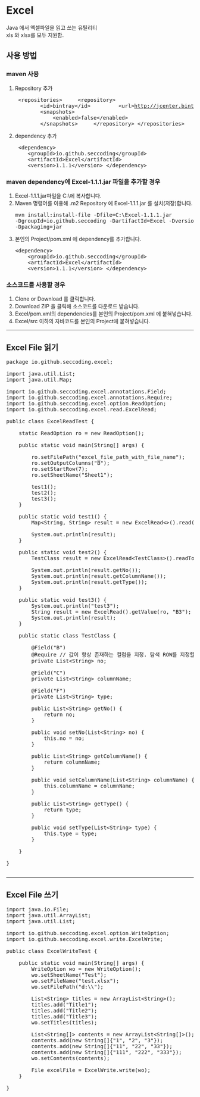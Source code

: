 # Excel
Java 에서 엑셀파일을 읽고 쓰는 유틸리티<br/>
xls 와 xlsx를 모두 지원함.


## 사용 방법
### maven 사용
1. Repository 추가<pre>
   &lt;repositories&gt;
&nbsp;&nbsp;&nbsp;&nbsp;&lt;repository&gt;
&nbsp;&nbsp;&nbsp;&nbsp;&nbsp;&nbsp;&nbsp;&nbsp;&lt;id&gt;bintray&lt;/id&gt;
&nbsp;&nbsp;&nbsp;&nbsp;&nbsp;&nbsp;&nbsp;&nbsp;&lt;url&gt;http://jcenter.bintray.com</url&gt;
&nbsp;&nbsp;&nbsp;&nbsp;&nbsp;&nbsp;&nbsp;&nbsp;&lt;snapshots&gt;
&nbsp;&nbsp;&nbsp;&nbsp;&nbsp;&nbsp;&nbsp;&nbsp;&nbsp;&nbsp;&nbsp;&nbsp;&lt;enabled&gt;false&lt;/enabled&gt;
&nbsp;&nbsp;&nbsp;&nbsp;&nbsp;&nbsp;&nbsp;&nbsp;&lt;/snapshots&gt;
&nbsp;&nbsp;&nbsp;&nbsp;&lt;/repository&gt;
&lt;/repositories&gt;
   </pre>
   
1. dependency 추가<pre>
   &lt;dependency&gt;
&nbsp;&nbsp;&nbsp;&nbsp;&lt;groupId&gt;io.github.seccoding&lt;/groupId&gt;
&nbsp;&nbsp;&nbsp;&nbsp;&lt;artifactId&gt;Excel&lt;/artifactId&gt;
&nbsp;&nbsp;&nbsp;&nbsp;&lt;version&gt;1.1.1&lt;/version&gt;
	&lt;/dependency&gt;
   </pre>
   
### maven dependency에 Excel-1.1.1.jar 파일을 추가할 경우
1. Excel-1.1.1.jar파일을 C:\에 복사합니다.
1. Maven 명령어를 이용해 .m2 Repository 에 Excel-1.1.1.jar 를 설치(저장)합니다.<pre>mvn install:install-file -Dfile=C:\Excel-1.1.1.jar -DgroupId=io.github.seccoding -DartifactId=Excel -Dversion=1.1.1 -Dpackaging=jar</pre>
1. 본인의 Project/pom.xml 에 dependency를 추가합니다.<pre>
	&lt;dependency&gt;
	&nbsp;&nbsp;&nbsp;&nbsp;&lt;groupId&gt;io.github.seccoding&lt;/groupId&gt;
	&nbsp;&nbsp;&nbsp;&nbsp;&lt;artifactId&gt;Excel&lt;/artifactId&gt;
	&nbsp;&nbsp;&nbsp;&nbsp;&lt;version&gt;1.1.1&lt;/version&gt;
	&lt;/dependency&gt;
</pre>

### 소스코드를 사용할 경우
1. Clone or Download 를 클릭합니다.
1. Download ZIP 을 클릭해 소스코드를 다운로드 받습니다.
1. Excel/pom.xml의 dependencies를 본인의 Project/pom.xml 에 붙혀넣습니다.
1. Excel/src 이하의 자바코드를 본인의 Project에 붙혀넣습니다. 
---
## Excel File 읽기
<pre>
package io.github.seccoding.excel;

import java.util.List;
import java.util.Map;

import io.github.seccoding.excel.annotations.Field;
import io.github.seccoding.excel.annotations.Require;
import io.github.seccoding.excel.option.ReadOption;
import io.github.seccoding.excel.read.ExcelRead;

public class ExcelReadTest {

	static ReadOption ro = new ReadOption();

	public static void main(String[] args) {

		ro.setFilePath("excel_file_path_with_file_name");
		ro.setOutputColumns("B");
		ro.setStartRow(7);
		ro.setSheetName("Sheet1");
		
		test1();
		test2();
		test3();
	}

	public static void test1() {
		Map&lt;String, String> result = new ExcelRead&lt;>().read(ro);

		System.out.println(result);
	}

	public static void test2() {
		TestClass result = new ExcelRead&lt;TestClass>().readToObject(ro, TestClass.class);

		System.out.println(result.getNo());
		System.out.println(result.getColumnName());
		System.out.println(result.getType());
	}
	
	public static void test3() {
		System.out.println("test3");
		String result = new ExcelRead().getValue(ro, "B3");
		System.out.println(result);
	}

	public static class TestClass {

		@Field("B")
		@Require // 값이 항상 존재하는 컬럼을 지정. 탐색 ROW를 지정할 때 사용.
		private List&lt;String> no;
		
		@Field("C")
		private List&lt;String> columnName;
		
		@Field("F")
		private List&lt;String> type;

		public List&lt;String> getNo() {
			return no;
		}

		public void setNo(List&lt;String> no) {
			this.no = no;
		}

		public List&lt;String> getColumnName() {
			return columnName;
		}

		public void setColumnName(List&lt;String> columnName) {
			this.columnName = columnName;
		}

		public List&lt;String> getType() {
			return type;
		}

		public void setType(List&lt;String> type) {
			this.type = type;
		}

	}

}

</pre>

---
## Excel File 쓰기
<pre>
import java.io.File;
import java.util.ArrayList;
import java.util.List;

import io.github.seccoding.excel.option.WriteOption;
import io.github.seccoding.excel.write.ExcelWrite;

public class ExcelWriteTest {

	public static void main(String[] args) {
		WriteOption wo = new WriteOption();
		wo.setSheetName("Test");
		wo.setFileName("test.xlsx");
		wo.setFilePath("d:\\");
		
		List&lt;String&gt; titles = new ArrayList&lt;String&gt;();
		titles.add("Title1");
		titles.add("Title2");
		titles.add("Title3");
		wo.setTitles(titles);
		
		List&lt;String[]&gt; contents = new ArrayList&lt;String[]&gt;();
		contents.add(new String[]{"1", "2", "3"});
		contents.add(new String[]{"11", "22", "33"});
		contents.add(new String[]{"111", "222", "333"});
		wo.setContents(contents);
		
		File excelFile = ExcelWrite.write(wo);
	}
	
}
</pre>
